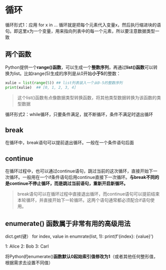 # 循环

循环形式1：应用 for x in ... 循环就是把每个元素代入变量x，然后执行缩进块的语句。即这里x为一个变量，用来指向列表中的每一个元素，所以要注意数据类型一致

## 两个函数
Python提供一个**range()函数**，可以生成一个**整数序列**，再通过**list()函数**可以转换为list。比如range(5)生成的序列是从0开始**小于5**的整数：
```python
xulie = list(range(5)) ## list列表装入一个从0-5的整数序列
print(xulie)  ## [0, 1, 2, 3, 4] 
```
> 这个list()函数有点像数据类型转换函数，将其他类型数据转换为该函数的类型数据 


循环形式2：while循环，只要条件满足，就不断循环，条件不满足时退出循环

## break

在循环中，break语句可以提前退出循环。一般在一个条件语句后面

## continue

在循环过程中，也可以通过continue语句，跳过当前的这次循环，直接开始下一次循环。一般用在一个if条件语句后用continue直接下一次循环。**与break不同的是continue不停止循环，而是跳过当前语句，重新开启新循环。**

> break语句可以在循环过程中直接退出循环，而continue语句可以提前结束本轮循环，并直接开始下一轮循环。这两个语句通常都必须配合if语句使用。


## enumerate() 函数属于非常有用的高级用法       
dict.get(键）
for index, value in enumrate(list, 1):
print(f'{index}: {value}')

1: Alice
2: Bob
3: Carl 

将Python的enumerate()**函数默认0起始索引值修改为1**（或者其他任何整形值，根据需求去设置不同值）
```